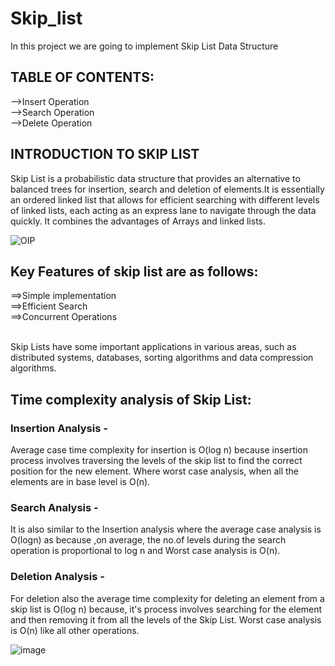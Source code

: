 # Skip_list
<P>In this project we are going to implement Skip List Data Structure</P>

<h2>TABLE OF CONTENTS:</h2>
  -->Insert Operation
<br>
  -->Search Operation
<br>
  -->Delete Operation


<h2>INTRODUCTION TO SKIP LIST</h2>
<p>Skip List is a probabilistic data structure that provides an alternative to balanced trees for insertion, search and deletion of elements.It is essentially an ordered linked list that allows for efficient searching with different levels of linked lists, each acting as an express lane to navigate through the data quickly.
It combines the advantages of Arrays and linked lists.</p>

![OIP](https://github.com/CybersecurityDSA/skip_list/assets/167642797/1abf7b55-0966-4d74-aab8-dfedc2556d17)

<h2>Key Features of skip list are as follows:</h2>
==>Simple implementation
<br>
==>Efficient Search
<br>
==>Concurrent Operations

<p><br>Skip Lists have some important applications in various areas, such as distributed systems, databases, sorting algorithms
  and data compression algorithms.</p>

  <h2>Time complexity analysis of Skip List: </h2>
<h3>Insertion Analysis -</h3>
<p>Average case time complexity for insertion is O(log n) because insertion process involves traversing the levels of the skip list to find the correct position for the new element. Where worst case analysis, when all the elements are in base level is O(n).</p>

<h3>Search Analysis -</h3>
<p>It is also similar to the Insertion analysis where the average case analysis is O(logn) as because ,on average, the no.of levels during the search operation is proportional to log n and Worst case analysis is O(n).</p>

<h3>Deletion Analysis -</h3>
<p>For deletion also the average time complexity for deleting an element from a skip list is O(log n) because, it's process involves searching for the element and then removing it from all the levels of the Skip List. Worst case analysis is O(n) like all other operations.</p>

![image](https://github.com/CybersecurityDSA/skip_list/assets/167642797/6dbc61f7-7699-4474-971f-5312986063ad)
